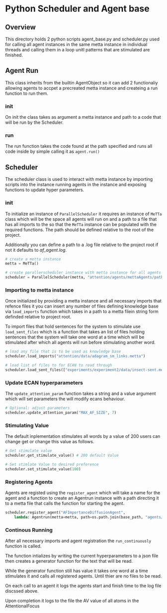 # Python Scheduler and Agent base

## Overview

This directory holds 2 python scripts agent_base.py and scheduler.py used for 
calling all agent instances in the same metta instance in individual threads 
and calling them in a loop unitl patterns that are stimulated are finished.

## Agent Run

This class inherits from the builtin AgentObject so it can add 2 functionaliy
allowing agents to accpet a precreated metta instance and createing a run
function to run them.

### __init__
On init the class takes as argument a metta instance and path to a code that 
will be run by the Scheduler.

### run

The run function takes the code found at the path specified and runs all code
inside by simple calling it as `agent.run()`

## Scheduler

The scheduler class is used to interact with metta instance by importing scripts
into the instance running agents in the instance and exposing functions to 
update hyper parameters.

### __init__

To initialize an instance of `ParallelScheduler` it requires an instance of
`MeTTa` class which will be the space all agents will run on and a path to a file
that has all imports to the so that the `MeTTa` instance can be populated with the
required functions. The path should be defined relative to the root of the project.

Additionally you can define a path to a .log file relative to the project root
if not it defaults to *af_agent.log*.

```py
# create a metta instance
metta = MeTTa()

# create parallerscheduler instance with metta instance for all agents and a file with all relvent imports
scheduler = ParallelScheduler(metta, "attention/agents/mettaAgents/paths.metta")
```

### Importing to metta instance

Once initialized by providing a metta instance and all necessary imports that 
refence files it you can insert any number of files defining knowledge base via
`load_imports` function which takes in a path to a metta filein string form 
definded relative to project root.

To import files that hold sentences for the system to stimulate use 
`load_sent_files` which is a function that takes an list of files holding
sentences that the system will take one word at a time which will be stimulated
after which all agents will run before stimulating another word.

```py
# load any file that is to be used as knowledge base
scheduler.load_imports("attention/data/adagram_sm_links.metta")

# load list of files to for ECAN to read through
scheduler.load_sent_files(["experiments/experiment2/data/insect-sent.metta", "experiments/experiment2/data/poison-sent.metta"])
```

### Update ECAN hyperparameters

The `update_attention_param` function takes a string and a value argument
which will set parameters the will modify ecans behaviour.

```py
# Optional: adjust parameters
scheduler.update_attention_param("MAX_AF_SIZE", 7)
```

### Stimulating Value

The default inplementation stimulates all words by a value of 200 users can change
get or change this value as follows.

```py
# Get stimulate value
scheduler.get_stimulate_value() # 200 default Value

# Set stimlate Value to desired preference
scheduler.set_stimulate_value(100)
```
### Registering Agents

Agents are registed using the `register_agent` which will take a name for the
agent and a function to create an Agentrun instance with a path directing it
to a metta file that calls the function for starting the agent.

```py
scheduler.register_agent("AFImportanceDiffusionAgent",
    lambda: Agentrun(metta=metta, path=os.path.join(base_path, "agents/mettaAgents/ImportanceDiffusionAgent/AFImportanceDiffusionAgent/AFImportanceDiffusionAgent-runner.metta")))
```

### Continous Running

After all necessary imports and agent registration the `run_continuously` function
is called. 

The function intializes by writing the current hyperparameters to a json file
then creates a generator function for the text that will be read.

While the generator function still has value it takes one word at a time stimulates
it and calls all registered agents. Until thier are no files to be read.

On each call to an agent it logs the agents start and finish time to the log file
discssed above.

Upon completion it logs to the file the AV value of all atoms in the AttentionalFocus

